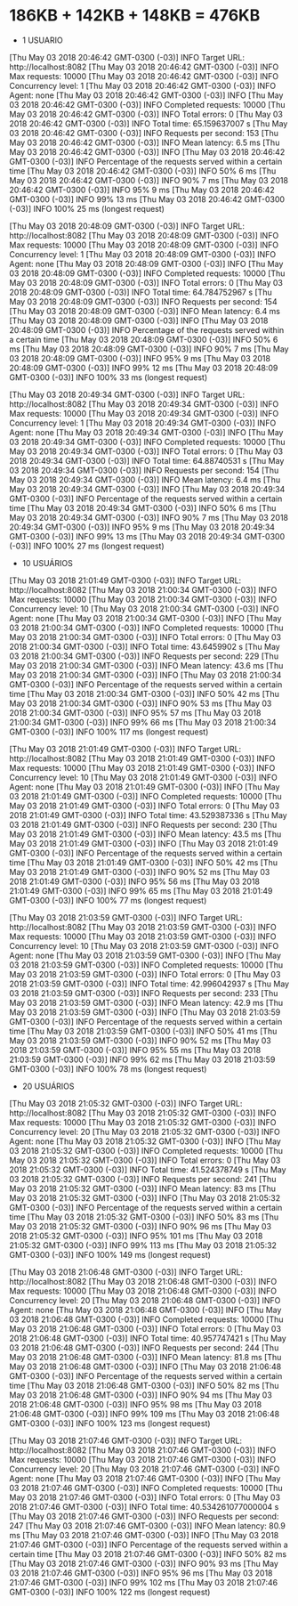# 186KB + 142KB + 148KB = 476KB

* 1 USUARIO

[Thu May 03 2018 20:46:42 GMT-0300 (-03)] INFO Target URL:          http://localhost:8082
[Thu May 03 2018 20:46:42 GMT-0300 (-03)] INFO Max requests:        10000
[Thu May 03 2018 20:46:42 GMT-0300 (-03)] INFO Concurrency level:   1
[Thu May 03 2018 20:46:42 GMT-0300 (-03)] INFO Agent:               none
[Thu May 03 2018 20:46:42 GMT-0300 (-03)] INFO 
[Thu May 03 2018 20:46:42 GMT-0300 (-03)] INFO Completed requests:  10000
[Thu May 03 2018 20:46:42 GMT-0300 (-03)] INFO Total errors:        0
[Thu May 03 2018 20:46:42 GMT-0300 (-03)] INFO Total time:          65.159637007 s
[Thu May 03 2018 20:46:42 GMT-0300 (-03)] INFO Requests per second: 153
[Thu May 03 2018 20:46:42 GMT-0300 (-03)] INFO Mean latency:        6.5 ms
[Thu May 03 2018 20:46:42 GMT-0300 (-03)] INFO 
[Thu May 03 2018 20:46:42 GMT-0300 (-03)] INFO Percentage of the requests served within a certain time
[Thu May 03 2018 20:46:42 GMT-0300 (-03)] INFO   50%      6 ms
[Thu May 03 2018 20:46:42 GMT-0300 (-03)] INFO   90%      7 ms
[Thu May 03 2018 20:46:42 GMT-0300 (-03)] INFO   95%      9 ms
[Thu May 03 2018 20:46:42 GMT-0300 (-03)] INFO   99%      13 ms
[Thu May 03 2018 20:46:42 GMT-0300 (-03)] INFO  100%      25 ms (longest request)

[Thu May 03 2018 20:48:09 GMT-0300 (-03)] INFO Target URL:          http://localhost:8082
[Thu May 03 2018 20:48:09 GMT-0300 (-03)] INFO Max requests:        10000
[Thu May 03 2018 20:48:09 GMT-0300 (-03)] INFO Concurrency level:   1
[Thu May 03 2018 20:48:09 GMT-0300 (-03)] INFO Agent:               none
[Thu May 03 2018 20:48:09 GMT-0300 (-03)] INFO 
[Thu May 03 2018 20:48:09 GMT-0300 (-03)] INFO Completed requests:  10000
[Thu May 03 2018 20:48:09 GMT-0300 (-03)] INFO Total errors:        0
[Thu May 03 2018 20:48:09 GMT-0300 (-03)] INFO Total time:          64.784752967 s
[Thu May 03 2018 20:48:09 GMT-0300 (-03)] INFO Requests per second: 154
[Thu May 03 2018 20:48:09 GMT-0300 (-03)] INFO Mean latency:        6.4 ms
[Thu May 03 2018 20:48:09 GMT-0300 (-03)] INFO 
[Thu May 03 2018 20:48:09 GMT-0300 (-03)] INFO Percentage of the requests served within a certain time
[Thu May 03 2018 20:48:09 GMT-0300 (-03)] INFO   50%      6 ms
[Thu May 03 2018 20:48:09 GMT-0300 (-03)] INFO   90%      7 ms
[Thu May 03 2018 20:48:09 GMT-0300 (-03)] INFO   95%      9 ms
[Thu May 03 2018 20:48:09 GMT-0300 (-03)] INFO   99%      12 ms
[Thu May 03 2018 20:48:09 GMT-0300 (-03)] INFO  100%      33 ms (longest request)

[Thu May 03 2018 20:49:34 GMT-0300 (-03)] INFO Target URL:          http://localhost:8082
[Thu May 03 2018 20:49:34 GMT-0300 (-03)] INFO Max requests:        10000
[Thu May 03 2018 20:49:34 GMT-0300 (-03)] INFO Concurrency level:   1
[Thu May 03 2018 20:49:34 GMT-0300 (-03)] INFO Agent:               none
[Thu May 03 2018 20:49:34 GMT-0300 (-03)] INFO 
[Thu May 03 2018 20:49:34 GMT-0300 (-03)] INFO Completed requests:  10000
[Thu May 03 2018 20:49:34 GMT-0300 (-03)] INFO Total errors:        0
[Thu May 03 2018 20:49:34 GMT-0300 (-03)] INFO Total time:          64.88740531 s
[Thu May 03 2018 20:49:34 GMT-0300 (-03)] INFO Requests per second: 154
[Thu May 03 2018 20:49:34 GMT-0300 (-03)] INFO Mean latency:        6.4 ms
[Thu May 03 2018 20:49:34 GMT-0300 (-03)] INFO 
[Thu May 03 2018 20:49:34 GMT-0300 (-03)] INFO Percentage of the requests served within a certain time
[Thu May 03 2018 20:49:34 GMT-0300 (-03)] INFO   50%      6 ms
[Thu May 03 2018 20:49:34 GMT-0300 (-03)] INFO   90%      7 ms
[Thu May 03 2018 20:49:34 GMT-0300 (-03)] INFO   95%      9 ms
[Thu May 03 2018 20:49:34 GMT-0300 (-03)] INFO   99%      13 ms
[Thu May 03 2018 20:49:34 GMT-0300 (-03)] INFO  100%      27 ms (longest request)

* 10 USUÁRIOS

[Thu May 03 2018 21:01:49 GMT-0300 (-03)] INFO Target URL:          http://localhost:8082
[Thu May 03 2018 21:00:34 GMT-0300 (-03)] INFO Max requests:        10000
[Thu May 03 2018 21:00:34 GMT-0300 (-03)] INFO Concurrency level:   10
[Thu May 03 2018 21:00:34 GMT-0300 (-03)] INFO Agent:               none
[Thu May 03 2018 21:00:34 GMT-0300 (-03)] INFO 
[Thu May 03 2018 21:00:34 GMT-0300 (-03)] INFO Completed requests:  10000
[Thu May 03 2018 21:00:34 GMT-0300 (-03)] INFO Total errors:        0
[Thu May 03 2018 21:00:34 GMT-0300 (-03)] INFO Total time:          43.6459902 s
[Thu May 03 2018 21:00:34 GMT-0300 (-03)] INFO Requests per second: 229
[Thu May 03 2018 21:00:34 GMT-0300 (-03)] INFO Mean latency:        43.6 ms
[Thu May 03 2018 21:00:34 GMT-0300 (-03)] INFO 
[Thu May 03 2018 21:00:34 GMT-0300 (-03)] INFO Percentage of the requests served within a certain time
[Thu May 03 2018 21:00:34 GMT-0300 (-03)] INFO   50%      42 ms
[Thu May 03 2018 21:00:34 GMT-0300 (-03)] INFO   90%      53 ms
[Thu May 03 2018 21:00:34 GMT-0300 (-03)] INFO   95%      57 ms
[Thu May 03 2018 21:00:34 GMT-0300 (-03)] INFO   99%      66 ms
[Thu May 03 2018 21:00:34 GMT-0300 (-03)] INFO  100%      117 ms (longest request)

[Thu May 03 2018 21:01:49 GMT-0300 (-03)] INFO Target URL:          http://localhost:8082
[Thu May 03 2018 21:01:49 GMT-0300 (-03)] INFO Max requests:        10000
[Thu May 03 2018 21:01:49 GMT-0300 (-03)] INFO Concurrency level:   10
[Thu May 03 2018 21:01:49 GMT-0300 (-03)] INFO Agent:               none
[Thu May 03 2018 21:01:49 GMT-0300 (-03)] INFO 
[Thu May 03 2018 21:01:49 GMT-0300 (-03)] INFO Completed requests:  10000
[Thu May 03 2018 21:01:49 GMT-0300 (-03)] INFO Total errors:        0
[Thu May 03 2018 21:01:49 GMT-0300 (-03)] INFO Total time:          43.529387336 s
[Thu May 03 2018 21:01:49 GMT-0300 (-03)] INFO Requests per second: 230
[Thu May 03 2018 21:01:49 GMT-0300 (-03)] INFO Mean latency:        43.5 ms
[Thu May 03 2018 21:01:49 GMT-0300 (-03)] INFO 
[Thu May 03 2018 21:01:49 GMT-0300 (-03)] INFO Percentage of the requests served within a certain time
[Thu May 03 2018 21:01:49 GMT-0300 (-03)] INFO   50%      42 ms
[Thu May 03 2018 21:01:49 GMT-0300 (-03)] INFO   90%      52 ms
[Thu May 03 2018 21:01:49 GMT-0300 (-03)] INFO   95%      56 ms
[Thu May 03 2018 21:01:49 GMT-0300 (-03)] INFO   99%      65 ms
[Thu May 03 2018 21:01:49 GMT-0300 (-03)] INFO  100%      77 ms (longest request)

[Thu May 03 2018 21:03:59 GMT-0300 (-03)] INFO Target URL:          http://localhost:8082
[Thu May 03 2018 21:03:59 GMT-0300 (-03)] INFO Max requests:        10000
[Thu May 03 2018 21:03:59 GMT-0300 (-03)] INFO Concurrency level:   10
[Thu May 03 2018 21:03:59 GMT-0300 (-03)] INFO Agent:               none
[Thu May 03 2018 21:03:59 GMT-0300 (-03)] INFO 
[Thu May 03 2018 21:03:59 GMT-0300 (-03)] INFO Completed requests:  10000
[Thu May 03 2018 21:03:59 GMT-0300 (-03)] INFO Total errors:        0
[Thu May 03 2018 21:03:59 GMT-0300 (-03)] INFO Total time:          42.996042937 s
[Thu May 03 2018 21:03:59 GMT-0300 (-03)] INFO Requests per second: 233
[Thu May 03 2018 21:03:59 GMT-0300 (-03)] INFO Mean latency:        42.9 ms
[Thu May 03 2018 21:03:59 GMT-0300 (-03)] INFO 
[Thu May 03 2018 21:03:59 GMT-0300 (-03)] INFO Percentage of the requests served within a certain time
[Thu May 03 2018 21:03:59 GMT-0300 (-03)] INFO   50%      41 ms
[Thu May 03 2018 21:03:59 GMT-0300 (-03)] INFO   90%      52 ms
[Thu May 03 2018 21:03:59 GMT-0300 (-03)] INFO   95%      55 ms
[Thu May 03 2018 21:03:59 GMT-0300 (-03)] INFO   99%      62 ms
[Thu May 03 2018 21:03:59 GMT-0300 (-03)] INFO  100%      78 ms (longest request)

* 20 USUÁRIOS

[Thu May 03 2018 21:05:32 GMT-0300 (-03)] INFO Target URL:          http://localhost:8082
[Thu May 03 2018 21:05:32 GMT-0300 (-03)] INFO Max requests:        10000
[Thu May 03 2018 21:05:32 GMT-0300 (-03)] INFO Concurrency level:   20
[Thu May 03 2018 21:05:32 GMT-0300 (-03)] INFO Agent:               none
[Thu May 03 2018 21:05:32 GMT-0300 (-03)] INFO 
[Thu May 03 2018 21:05:32 GMT-0300 (-03)] INFO Completed requests:  10000
[Thu May 03 2018 21:05:32 GMT-0300 (-03)] INFO Total errors:        0
[Thu May 03 2018 21:05:32 GMT-0300 (-03)] INFO Total time:          41.524378749 s
[Thu May 03 2018 21:05:32 GMT-0300 (-03)] INFO Requests per second: 241
[Thu May 03 2018 21:05:32 GMT-0300 (-03)] INFO Mean latency:        83 ms
[Thu May 03 2018 21:05:32 GMT-0300 (-03)] INFO 
[Thu May 03 2018 21:05:32 GMT-0300 (-03)] INFO Percentage of the requests served within a certain time
[Thu May 03 2018 21:05:32 GMT-0300 (-03)] INFO   50%      83 ms
[Thu May 03 2018 21:05:32 GMT-0300 (-03)] INFO   90%      96 ms
[Thu May 03 2018 21:05:32 GMT-0300 (-03)] INFO   95%      101 ms
[Thu May 03 2018 21:05:32 GMT-0300 (-03)] INFO   99%      113 ms
[Thu May 03 2018 21:05:32 GMT-0300 (-03)] INFO  100%      149 ms (longest request)

[Thu May 03 2018 21:06:48 GMT-0300 (-03)] INFO Target URL:          http://localhost:8082
[Thu May 03 2018 21:06:48 GMT-0300 (-03)] INFO Max requests:        10000
[Thu May 03 2018 21:06:48 GMT-0300 (-03)] INFO Concurrency level:   20
[Thu May 03 2018 21:06:48 GMT-0300 (-03)] INFO Agent:               none
[Thu May 03 2018 21:06:48 GMT-0300 (-03)] INFO 
[Thu May 03 2018 21:06:48 GMT-0300 (-03)] INFO Completed requests:  10000
[Thu May 03 2018 21:06:48 GMT-0300 (-03)] INFO Total errors:        0
[Thu May 03 2018 21:06:48 GMT-0300 (-03)] INFO Total time:          40.957747421 s
[Thu May 03 2018 21:06:48 GMT-0300 (-03)] INFO Requests per second: 244
[Thu May 03 2018 21:06:48 GMT-0300 (-03)] INFO Mean latency:        81.8 ms
[Thu May 03 2018 21:06:48 GMT-0300 (-03)] INFO 
[Thu May 03 2018 21:06:48 GMT-0300 (-03)] INFO Percentage of the requests served within a certain time
[Thu May 03 2018 21:06:48 GMT-0300 (-03)] INFO   50%      82 ms
[Thu May 03 2018 21:06:48 GMT-0300 (-03)] INFO   90%      94 ms
[Thu May 03 2018 21:06:48 GMT-0300 (-03)] INFO   95%      98 ms
[Thu May 03 2018 21:06:48 GMT-0300 (-03)] INFO   99%      109 ms
[Thu May 03 2018 21:06:48 GMT-0300 (-03)] INFO  100%      123 ms (longest request)

[Thu May 03 2018 21:07:46 GMT-0300 (-03)] INFO Target URL:          http://localhost:8082
[Thu May 03 2018 21:07:46 GMT-0300 (-03)] INFO Max requests:        10000
[Thu May 03 2018 21:07:46 GMT-0300 (-03)] INFO Concurrency level:   20
[Thu May 03 2018 21:07:46 GMT-0300 (-03)] INFO Agent:               none
[Thu May 03 2018 21:07:46 GMT-0300 (-03)] INFO 
[Thu May 03 2018 21:07:46 GMT-0300 (-03)] INFO Completed requests:  10000
[Thu May 03 2018 21:07:46 GMT-0300 (-03)] INFO Total errors:        0
[Thu May 03 2018 21:07:46 GMT-0300 (-03)] INFO Total time:          40.534261077000004 s
[Thu May 03 2018 21:07:46 GMT-0300 (-03)] INFO Requests per second: 247
[Thu May 03 2018 21:07:46 GMT-0300 (-03)] INFO Mean latency:        80.9 ms
[Thu May 03 2018 21:07:46 GMT-0300 (-03)] INFO 
[Thu May 03 2018 21:07:46 GMT-0300 (-03)] INFO Percentage of the requests served within a certain time
[Thu May 03 2018 21:07:46 GMT-0300 (-03)] INFO   50%      82 ms
[Thu May 03 2018 21:07:46 GMT-0300 (-03)] INFO   90%      93 ms
[Thu May 03 2018 21:07:46 GMT-0300 (-03)] INFO   95%      96 ms
[Thu May 03 2018 21:07:46 GMT-0300 (-03)] INFO   99%      102 ms
[Thu May 03 2018 21:07:46 GMT-0300 (-03)] INFO  100%      122 ms (longest request)